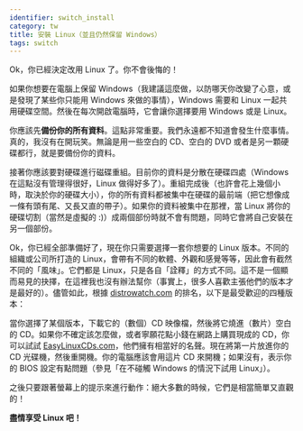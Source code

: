 ```yaml
---
identifier: switch_install
category: tw
title: 安裝 Linux（並且仍然保留 Windows）
tags: switch
---
```


Ok，你已經決定改用 Linux 了。你不會後悔的！

如果你想要在電腦上保留 Windows（我建議這麼做，以防哪天你改變了心意，或是發現了某些你只能用 Windows 來做的事情），Windows 需要和 Linux 一起共用硬碟空間。然後在每次開啟電腦時，它會讓你選擇要用 Windows 或是 Linux。

你應該先<b>備份你的所有資料</b>。這點非常重要。我們永遠都不知道會發生什麼事情。真的，我沒有在開玩笑。無論是用一些空白的 CD、空白的 DVD 或者是另一顆硬碟都行，就是要備份你的資料。

接著你應該要對硬碟進行磁碟重組。目前你的資料是分散在硬碟四處（Windows 在這點沒有管理得很好，Linux 做得好多了）。重組完成後（也許會花上幾個小時，取決於你的硬碟大小），你的所有資料都被集中在硬碟的最前端（把它想像成一條有頭有尾、又長又直的帶子）。如果你的資料被集中在那裡，當 Linux 將你的硬碟切割（當然是虛擬的 :)）成兩個部份時就不會有問題，同時它會將自己安裝在另一個部份。

Ok，你已經全部準備好了，現在你只需要選擇一套你想要的 Linux 版本。不同的組織或公司所打造的 Linux，會帶有不同的軟體、外觀和感覺等等，因此會有截然不同的「風味」。它們都是 Linux，只是各自「詮釋」的方式不同。這不是一個顯而易見的抉擇，在這裡我也沒有辦法幫你（事實上，很多人喜歡主張他們的版本才是最好的）。儘管如此，根據 <a 
href="http://www.distrowatch.com">distrowatch.com</a> 的排名，以下是最受歡迎的四種版本：

<? make_distros_table() ?>


當你選擇了某個版本，下載它的（數個）CD 映像檔，然後將它燒進（數片）空白的 CD。如果你不確定該怎麼做，或者寧願花點小錢在網路上購買現成的 CD，你可以試試 <a href="http://www.easylinuxcds.com/">EasyLinuxCDs.com</a>，他們擁有相當好的名聲。現在將第一片放進你的 CD 光碟機，然後重開機。你的電腦應該會用這片 CD 來開機；如果沒有，表示你的 BIOS 設定有點問題（參見「在不碰觸 Windows 的情況下試用 Linux」）。

之後只要跟著螢幕上的提示來進行動作：絕大多數的時候，它們是相當簡單又直觀的！

<b>盡情享受 Linux 吧！</b>

